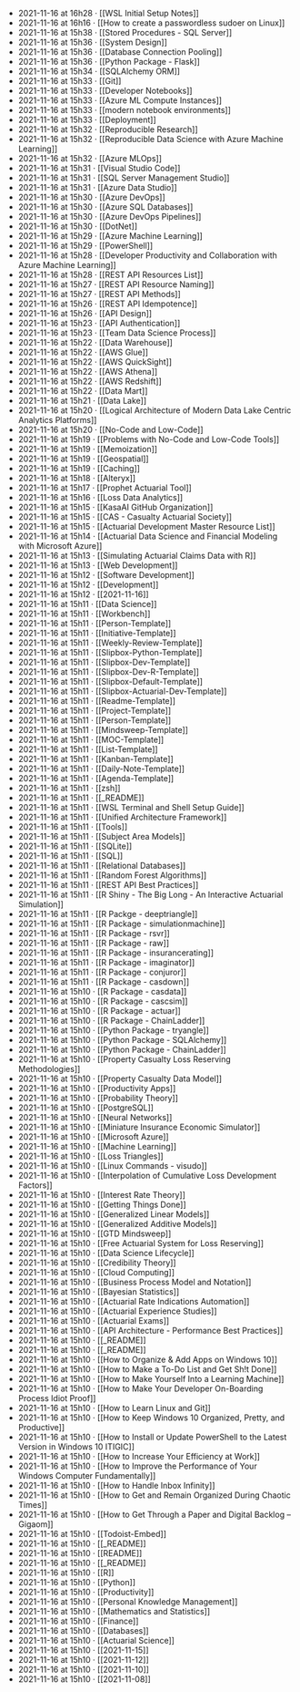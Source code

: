 - 2021-11-16 at 16h28 · [[WSL Initial Setup Notes]]
- 2021-11-16 at 16h16 · [[How to create a passwordless sudoer on Linux]]
- 2021-11-16 at 15h38 · [[Stored Procedures - SQL Server]]
- 2021-11-16 at 15h36 · [[System Design]]
- 2021-11-16 at 15h36 · [[Database Connection Pooling]]
- 2021-11-16 at 15h36 · [[Python Package - Flask]]
- 2021-11-16 at 15h34 · [[SQLAlchemy ORM]]
- 2021-11-16 at 15h33 · [[Git]]
- 2021-11-16 at 15h33 · [[Developer Notebooks]]
- 2021-11-16 at 15h33 · [[Azure ML Compute Instances]]
- 2021-11-16 at 15h33 · [[modern notebook environments]]
- 2021-11-16 at 15h33 · [[Deployment]]
- 2021-11-16 at 15h32 · [[Reproducible Research]]
- 2021-11-16 at 15h32 · [[Reproducible Data Science with Azure Machine Learning]]
- 2021-11-16 at 15h32 · [[Azure MLOps]]
- 2021-11-16 at 15h31 · [[Visual Studio Code]]
- 2021-11-16 at 15h31 · [[SQL Server Management Studio]]
- 2021-11-16 at 15h31 · [[Azure Data Studio]]
- 2021-11-16 at 15h30 · [[Azure DevOps]]
- 2021-11-16 at 15h30 · [[Azure SQL Databases]]
- 2021-11-16 at 15h30 · [[Azure DevOps Pipelines]]
- 2021-11-16 at 15h30 · [[DotNet]]
- 2021-11-16 at 15h29 · [[Azure Machine Learning]]
- 2021-11-16 at 15h29 · [[PowerShell]]
- 2021-11-16 at 15h28 · [[Developer Productivity and Collaboration with Azure Machine Learning]]
- 2021-11-16 at 15h28 · [[REST API Resources List]]
- 2021-11-16 at 15h27 · [[REST API Resource Naming]]
- 2021-11-16 at 15h27 · [[REST API Methods]]
- 2021-11-16 at 15h26 · [[REST API Idempotence]]
- 2021-11-16 at 15h26 · [[API Design]]
- 2021-11-16 at 15h23 · [[API Authentication]]
- 2021-11-16 at 15h23 · [[Team Data Science Process]]
- 2021-11-16 at 15h22 · [[Data Warehouse]]
- 2021-11-16 at 15h22 · [[AWS Glue]]
- 2021-11-16 at 15h22 · [[AWS QuickSight]]
- 2021-11-16 at 15h22 · [[AWS Athena]]
- 2021-11-16 at 15h22 · [[AWS Redshift]]
- 2021-11-16 at 15h22 · [[Data Mart]]
- 2021-11-16 at 15h21 · [[Data Lake]]
- 2021-11-16 at 15h20 · [[Logical Architecture of Modern Data Lake Centric Analytics Platforms]]
- 2021-11-16 at 15h20 · [[No-Code and Low-Code]]
- 2021-11-16 at 15h19 · [[Problems with No-Code and Low-Code Tools]]
- 2021-11-16 at 15h19 · [[Memoization]]
- 2021-11-16 at 15h19 · [[Geospatial]]
- 2021-11-16 at 15h19 · [[Caching]]
- 2021-11-16 at 15h18 · [[Alteryx]]
- 2021-11-16 at 15h17 · [[Prophet Actuarial Tool]]
- 2021-11-16 at 15h16 · [[Loss Data Analytics]]
- 2021-11-16 at 15h15 · [[KasaAI GitHub Organization]]
- 2021-11-16 at 15h15 · [[CAS - Casualty Actuarial Society]]
- 2021-11-16 at 15h15 · [[Actuarial Development Master Resource List]]
- 2021-11-16 at 15h14 · [[Actuarial Data Science and Financial Modeling with Microsoft Azure]]
- 2021-11-16 at 15h13 · [[Simulating Actuarial Claims Data with R]]
- 2021-11-16 at 15h13 · [[Web Development]]
- 2021-11-16 at 15h12 · [[Software Development]]
- 2021-11-16 at 15h12 · [[Development]]
- 2021-11-16 at 15h12 · [[2021-11-16]]
- 2021-11-16 at 15h11 · [[Data Science]]
- 2021-11-16 at 15h11 · [[Workbench]]
- 2021-11-16 at 15h11 · [[Person-Template]]
- 2021-11-16 at 15h11 · [[Initiative-Template]]
- 2021-11-16 at 15h11 · [[Weekly-Review-Template]]
- 2021-11-16 at 15h11 · [[Slipbox-Python-Template]]
- 2021-11-16 at 15h11 · [[Slipbox-Dev-Template]]
- 2021-11-16 at 15h11 · [[Slipbox-Dev-R-Template]]
- 2021-11-16 at 15h11 · [[Slipbox-Default-Template]]
- 2021-11-16 at 15h11 · [[Slipbox-Actuarial-Dev-Template]]
- 2021-11-16 at 15h11 · [[Readme-Template]]
- 2021-11-16 at 15h11 · [[Project-Template]]
- 2021-11-16 at 15h11 · [[Person-Template]]
- 2021-11-16 at 15h11 · [[Mindsweep-Template]]
- 2021-11-16 at 15h11 · [[MOC-Template]]
- 2021-11-16 at 15h11 · [[List-Template]]
- 2021-11-16 at 15h11 · [[Kanban-Template]]
- 2021-11-16 at 15h11 · [[Daily-Note-Template]]
- 2021-11-16 at 15h11 · [[Agenda-Template]]
- 2021-11-16 at 15h11 · [[zsh]]
- 2021-11-16 at 15h11 · [[_README]]
- 2021-11-16 at 15h11 · [[WSL Terminal and Shell Setup Guide]]
- 2021-11-16 at 15h11 · [[Unified Architecture Framework]]
- 2021-11-16 at 15h11 · [[Tools]]
- 2021-11-16 at 15h11 · [[Subject Area Models]]
- 2021-11-16 at 15h11 · [[SQLite]]
- 2021-11-16 at 15h11 · [[SQL]]
- 2021-11-16 at 15h11 · [[Relational Databases]]
- 2021-11-16 at 15h11 · [[Random Forest Algorithms]]
- 2021-11-16 at 15h11 · [[REST API Best Practices]]
- 2021-11-16 at 15h11 · [[R Shiny - The Big Long - An Interactive Actuarial Simulation]]
- 2021-11-16 at 15h11 · [[R Packge - deeptriangle]]
- 2021-11-16 at 15h11 · [[R Package - simulationmachine]]
- 2021-11-16 at 15h11 · [[R Package - rsvr]]
- 2021-11-16 at 15h11 · [[R Package - raw]]
- 2021-11-16 at 15h11 · [[R Package - insurancerating]]
- 2021-11-16 at 15h11 · [[R Package - imaginator]]
- 2021-11-16 at 15h11 · [[R Package - conjuror]]
- 2021-11-16 at 15h11 · [[R Package - casdown]]
- 2021-11-16 at 15h10 · [[R Package - casdata]]
- 2021-11-16 at 15h10 · [[R Package - cascsim]]
- 2021-11-16 at 15h10 · [[R Package - actuar]]
- 2021-11-16 at 15h10 · [[R Package - ChainLadder]]
- 2021-11-16 at 15h10 · [[Python Package - tryangle]]
- 2021-11-16 at 15h10 · [[Python Package - SQLAlchemy]]
- 2021-11-16 at 15h10 · [[Python Package - ChainLadder]]
- 2021-11-16 at 15h10 · [[Property Casualty Loss Reserving Methodologies]]
- 2021-11-16 at 15h10 · [[Property Casualty Data Model]]
- 2021-11-16 at 15h10 · [[Productivity Apps]]
- 2021-11-16 at 15h10 · [[Probability Theory]]
- 2021-11-16 at 15h10 · [[PostgreSQL]]
- 2021-11-16 at 15h10 · [[Neural Networks]]
- 2021-11-16 at 15h10 · [[Miniature Insurance Economic Simulator]]
- 2021-11-16 at 15h10 · [[Microsoft Azure]]
- 2021-11-16 at 15h10 · [[Machine Learning]]
- 2021-11-16 at 15h10 · [[Loss Triangles]]
- 2021-11-16 at 15h10 · [[Linux Commands - visudo]]
- 2021-11-16 at 15h10 · [[Interpolation of Cumulative Loss Development Factors]]
- 2021-11-16 at 15h10 · [[Interest Rate Theory]]
- 2021-11-16 at 15h10 · [[Getting Things Done]]
- 2021-11-16 at 15h10 · [[Generalized Linear Models]]
- 2021-11-16 at 15h10 · [[Generalized Additive Models]]
- 2021-11-16 at 15h10 · [[GTD Mindsweep]]
- 2021-11-16 at 15h10 · [[Free Actuarial System for Loss Reserving]]
- 2021-11-16 at 15h10 · [[Data Science Lifecycle]]
- 2021-11-16 at 15h10 · [[Credibility Theory]]
- 2021-11-16 at 15h10 · [[Cloud Computing]]
- 2021-11-16 at 15h10 · [[Business Process Model and Notation]]
- 2021-11-16 at 15h10 · [[Bayesian Statistics]]
- 2021-11-16 at 15h10 · [[Actuarial Rate Indications Automation]]
- 2021-11-16 at 15h10 · [[Actuarial Experience Studies]]
- 2021-11-16 at 15h10 · [[Actuarial Exams]]
- 2021-11-16 at 15h10 · [[API Architecture - Performance Best Practices]]
- 2021-11-16 at 15h10 · [[_README]]
- 2021-11-16 at 15h10 · [[_README]]
- 2021-11-16 at 15h10 · [[How to Organize & Add Apps on Windows 10]]
- 2021-11-16 at 15h10 · [[How to Make a To-Do List and Get Sh!t Done]]
- 2021-11-16 at 15h10 · [[How to Make Yourself Into a Learning Machine]]
- 2021-11-16 at 15h10 · [[How to Make Your Developer On-Boarding Process Idiot Proof]]
- 2021-11-16 at 15h10 · [[How to Learn Linux and Git]]
- 2021-11-16 at 15h10 · [[How to Keep Windows 10 Organized, Pretty, and Productive]]
- 2021-11-16 at 15h10 · [[How to Install or Update PowerShell to the Latest Version in Windows 10  ITIGIC]]
- 2021-11-16 at 15h10 · [[How to Increase Your Efficiency at Work]]
- 2021-11-16 at 15h10 · [[How to Improve the Performance of Your Windows Computer Fundamentally]]
- 2021-11-16 at 15h10 · [[How to Handle Inbox Infinity]]
- 2021-11-16 at 15h10 · [[How to Get and Remain Organized During Chaotic Times]]
- 2021-11-16 at 15h10 · [[How to Get Through a Paper and Digital Backlog – Gigaom]]
- 2021-11-16 at 15h10 · [[Todoist-Embed]]
- 2021-11-16 at 15h10 · [[_README]]
- 2021-11-16 at 15h10 · [[README]]
- 2021-11-16 at 15h10 · [[_README]]
- 2021-11-16 at 15h10 · [[R]]
- 2021-11-16 at 15h10 · [[Python]]
- 2021-11-16 at 15h10 · [[Productivity]]
- 2021-11-16 at 15h10 · [[Personal Knowledge Management]]
- 2021-11-16 at 15h10 · [[Mathematics and Statistics]]
- 2021-11-16 at 15h10 · [[Finance]]
- 2021-11-16 at 15h10 · [[Databases]]
- 2021-11-16 at 15h10 · [[Actuarial Science]]
- 2021-11-16 at 15h10 · [[2021-11-15]]
- 2021-11-16 at 15h10 · [[2021-11-12]]
- 2021-11-16 at 15h10 · [[2021-11-10]]
- 2021-11-16 at 15h10 · [[2021-11-08]]
